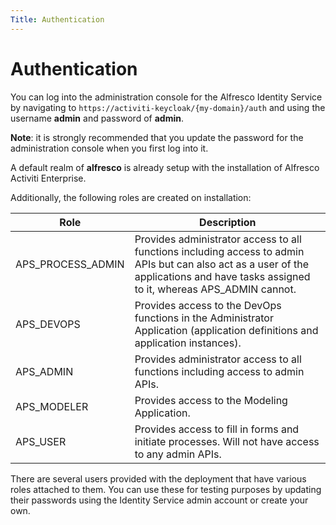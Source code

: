 ```yaml
---
Title: Authentication
---
```


# Authentication

You can log into the administration console for the Alfresco Identity Service by navigating to `https://activiti-keycloak/{my-domain}/auth` and using the username **admin** and password of **admin**.

**Note**: it is strongly recommended that you update the password for the administration console when you first log into it. 

A default realm of **alfresco** is already setup with the installation of Alfresco Activiti Enterprise. 

Additionally, the following roles are created on installation: 

|Role|Description|
|----|-----------|
|APS_PROCESS_ADMIN|Provides administrator access to all functions including access to admin APIs but can also act as a user of the applications and have tasks assigned to it, whereas APS_ADMIN cannot.| 
|APS_DEVOPS|Provides access to the DevOps functions in the Administrator Application (application definitions and application instances).|
|APS_ADMIN|Provides administrator access to all functions including access to admin APIs.|
|APS_MODELER|Provides access to the Modeling Application.|
|APS_USER|Provides access to fill in forms and initiate processes. Will not have access to any admin APIs.| 

There are several users provided with the deployment that have various roles attached to them. You can use these for testing purposes by updating their passwords using the Identity Service admin account or create your own. 
